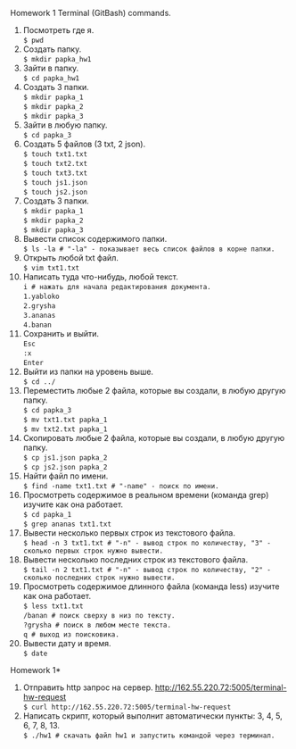 Homework 1 Terminal (GitBash) commands.

1. Посмотреть где я.  
`$ pwd`
2. Создать папку.  
`$ mkdir papka_hw1`
3. Зайти в папку.  
`$ cd papka_hw1`
4. Создать 3 папки.  
`$ mkdir papka_1`  
`$ mkdir papka_2`  
`$ mkdir papka_3`
5. Зайти в любую папку.  
`$ cd papka_3`
6. Создать 5 файлов (3 txt, 2 json).  
`$ touch txt1.txt`  
`$ touch txt2.txt`  
`$ touch txt3.txt`  
`$ touch js1.json`  
`$ touch js2.json`
7. Создать 3 папки.  
`$ mkdir papka_1`  
`$ mkdir papka_2`  
`$ mkdir papka_3`
8. Вывести список содержимого папки.  
`$ ls -la # "-la" - показывает весь список файлов в корне папки.`
9. Открыть любой txt файл.  
`$ vim txt1.txt`
10. Написать туда что-нибудь, любой текст.  
`i # нажать для начала редактирования документа.`  
`1.yabloko`  
`2.grysha`  
`3.ananas`  
`4.banan`
11. Сохранить и выйти.  
`Esc`  
`:x`  
`Enter`
12. Выйти из папки на уровень выше.  
`$ cd ../`
13. Переместить любые 2 файла, которые вы создали, в любую другую папку.  
`$ cd papka_3`  
`$ mv txt1.txt papka_1`  
`$ mv txt2.txt papka_1`
14. Скопировать любые 2 файла, которые вы создали, в любую другую папку.  
`$ cp js1.json papka_2`  
`$ cp js2.json papka_2`
15. Найти файл по имени.  
`$ find -name txt1.txt # "-name" - поиск по имени.`
16. Просмотреть содержимое в реальном времени (команда grep) изучите как она работает.  
`$ cd papka_1`  
`$ grep ananas txt1.txt`
17. Вывести несколько первых строк из текстового файла.  
`$ head -n 3 txt1.txt # "-n" - вывод строк по количеству, "3" - сколько первых строк нужно вывести.`
18. Вывести несколько последних строк из текстового файла.  
`$ tail -n 2 txt1.txt # "-n" - вывод строк по количеству, "2" - сколько последних строк нужно вывести.`
19. Просмотреть содержимое длинного файла (команда less) изучите как она работает.  
`$ less txt1.txt`  
`/banan # поиск сверху в низ по тексту.`  
`?grysha # поиск в любом месте текста.`  
`q # выход из поисковика.`
20. Вывести дату и время.  
`$ date`

Homework 1*

1. Отправить http запрос на сервер. http://162.55.220.72:5005/terminal-hw-request  
`$ curl http://162.55.220.72:5005/terminal-hw-request`
2. Написать скрипт, который выполнит автоматически пункты: 3, 4, 5, 6, 7, 8, 13.  
`$ ./hw1 # скачать файл hw1 и запустить командой через терминал.`
